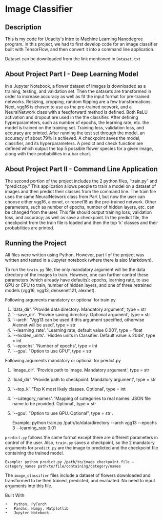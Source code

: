 
# Image Classifier

## Description

This is my code for Udacity's Intro to Machine Learning Nanodegree program. In this project, we had to first develop code for an image classifier built with TensorFlow, and then  convert it into a command line application.

Dataset can be downloaded from the link mentioned in `Dataset.txt`


## About Project Part I - Deep Learning Model

In a Jupyter Notebook, a flower dataset of images is downloaded as a training, testing, and validation set. Then the datasets are transformed in order to increase accuracy as well as fit the input format for pre-trained networks. Resizing, cropping, random flipping are a few transformations.
Next, vgg16 is chosen to use as the pre-trained network, and a NeuralNetwork class with a feedforward method is defined. Both ReLU activation and dropout are used in the the classifier. After defining hyperparameters, such as number of epochs, the learning rate, etc. the model is trained on the training set. Training loss, validation loss, and accuracy are printed. After running the test set through the model, an accuracy of about 79% is achieved.
A checkpoint saves the model, classifier, and its hyperparameters. A predict and check function are defined which output the top 5 possible flower species for a given image, along with their probabilities in a bar chart.

## About Project Part II - Command Line Application

The second portion of the project includes the 2 python files, “train.py” and “predict.py.” This application allows people to train a model on a dataset of images and then predict their classes from the command line. The train file uses the same NeuralNetwork class from Part I, but now the user can choose either vgg16, alexnet, or resnet18 as the pre-trained network. Other parameters, such as number of epochs, number of hidden layers, etc. can be changed from the user. This file should output training loss, validation loss, and accuracy; as well as save a checkpoint. In the predict file, the checkpoint from the train file is loaded and then the top ‘k’ classes and their probabilities are printed.

## Running the Project

All files were written using Python. However, part I of the project was written and tested in a Jupyter notebook (where there is also Markdown).

To run the `train.py` file, the only mandatory argument will be the data directory of the images to train. However, one can further control these parameters (which already have defaults): epochs, learning rate, to use GPU or CPU to train, number of hidden layers, and one of three retrained models (vgg16, vgg13, densenet121, alexnet).


Following arguments mandatory or optional for train.py 

1.	'data_dir'. 'Provide data directory. Mandatory argument', type = str
2.	'--save_dir'. 'Provide saving directory. Optional argument', type = str
3.	'--arch'. 'Vgg13 can be used if this argument specified, otherwise Alexnet will be used', type = str
4.	'--learning_rate'. 'Learning rate, default value 0.001', type = float
5.	'--hidden_units'. 'Hidden units in Classifier. Default value is 2048', type = int
6.	'--epochs'. 'Number of epochs', type = int
7.	'--gpu'. "Option to use GPU", type = str

Following arguments mandatory or optional for predict.py

1.	'image_dir'. 'Provide path to image. Mandatory argument', type = str
2.	'load_dir'. 'Provide path to checkpoint. Mandatory argument', type = str
3.	'--top_k'. 'Top K most likely classes. Optional', type = int
4.	'--category_names'. 'Mapping of categories to real names. JSON file name to be provided. Optional', type = str
5.	'--gpu'. "Option to use GPU. Optional", type = str
.

	Example: python train.py /path/to/data/directory --arch vgg13 --epochs 3 --learning_rate 0.01
	
`predict.py` follows the same format except there are different parameters in control of the user. Also, `train.py` saves a checkpoint, so the 2 mandatory arguments for `predict.py` are the image to predicted and the checkpoint file containing the trained model.
	
	Example: python predict.py /path/to/image checkpoint.file —category_names path/to/file/containing/category/names

The `image_classifier` files include a dataset of flowers downloaded and transformed to be then trained, predicted, and evaluated. No need to input arguments into this file.

Built With

	•	Python, PyTorch
	•	Pandas, Numpy, Matplotlib
	•	Jupyter Notebook

